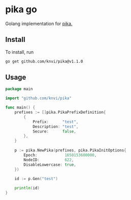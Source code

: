 # pika go

Golang implementation for [pika.](https://github.com/hopinc/pika)

## Install
To install, run
```sh
go get github.com/knvi/pika@v1.1.0
```

## Usage

```go
package main

import "github.com/knvi/pika"

func main() {
	prefixes := []pika.PikaPrefixDefinition{
		{
			Prefix:      "test",
			Description: "test",
			Secure:      false,
		},
	}
	
	p := pika.NewPika(prefixes, pika.PikaInitOptions{
		Epoch:            1650153600000,
		NodeID:           622,
		DisableLowercase: true,
	})
	
	id := p.Gen("test")

	println(id)
}
```
